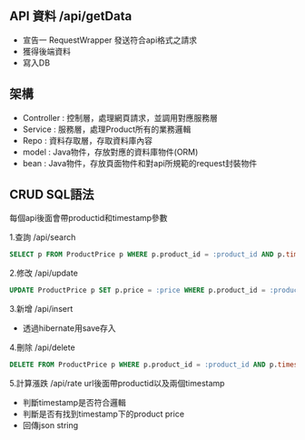 ## API 資料 /api/getData
- 宣告一 RequestWrapper 發送符合api格式之請求
- 獲得後端資料
- 寫入DB
## 架構
- Controller : 控制層，處理網頁請求，並調用對應服務層
- Service : 服務層，處理Product所有的業務邏輯
- Repo : 資料存取層，存取資料庫內容
- model : Java物件，存放對應的資料庫物件(ORM)
- bean : Java物件，存放頁面物件和對api所規範的request封裝物件

## CRUD SQL語法
每個api後面會帶productid和timestamp參數

1.查詢 /api/search
```sql
SELECT p FROM ProductPrice p WHERE p.product_id = :product_id AND p.timestamp = :timestamp
```
2.修改 /api/update
```sql
UPDATE ProductPrice p SET p.price = :price WHERE p.product_id = :product_id AND p.timestamp = :timestamp
```
3.新增 /api/insert
- 透過hibernate用save存入

4.刪除 /api/delete
```sql
DELETE FROM ProductPrice p WHERE p.product_id = :product_id AND p.timestamp = :timestamp
```
5.計算漲跌 /api/rate
url後面帶productid以及兩個timestamp
- 判斷timestamp是否符合邏輯
- 判斷是否有找到timestamp下的product price
- 回傳json string
